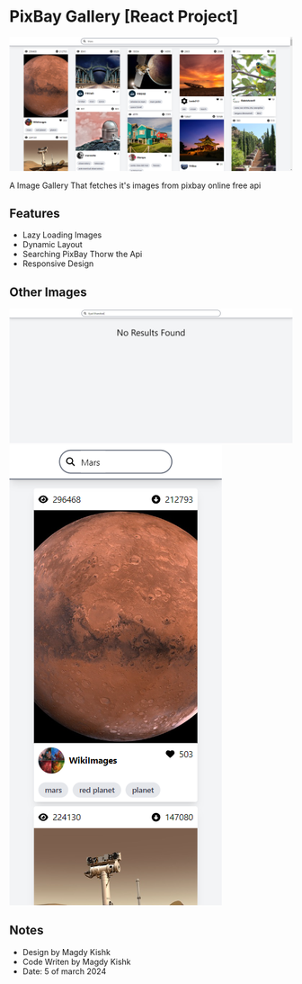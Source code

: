 # PixBay Gallery [React Project]
![](.\Screenshots\Pixbay-Gallery_2.png)

A Image Gallery That fetches it's images from pixbay online free api

## Features

- Lazy Loading Images
- Dynamic Layout
- Searching PixBay Thorw the Api
- Responsive Design

## Other Images

![](.\Screenshots\Pixbay-Gallery_3.png)
![](.\Screenshots\Pixbay-Gallery_1.png)

## Notes

- Design by Magdy Kishk
- Code Writen by Magdy Kishk
- Date: 5 of march 2024
